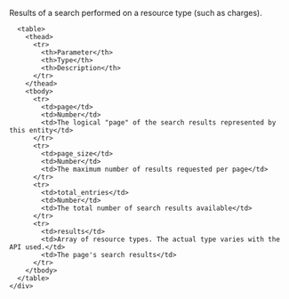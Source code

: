 <div class="method-area">
  <div class="method-copy">
    <div class="method-copy-padding">
      <p>Results of a search performed on a resource type (such as charges).</p>

      <table>
        <thead>
          <tr>
            <th>Parameter</th>
            <th>Type</th>
            <th>Description</th>
          </tr>
        </thead>
        <tbody>
          <tr>
            <td>page</td>
            <td>Number</td>
            <td>The logical "page" of the search results represented by this entity</td>
          </tr>
          <tr>
            <td>page_size</td>
            <td>Number</td>
            <td>The maximum number of results requested per page</td>
          </tr>
          <tr>
            <td>total_entries</td>
            <td>Number</td>
            <td>The total number of search results available</td>
          </tr>
          <tr>
            <td>results</td>
            <td>Array of resource types. The actual type varies with the API used.</td>
            <td>The page's search results</td>
          </tr>
        </tbody>
      </table>
    </div>
  </div>
</div>
